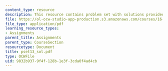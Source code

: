 ```yaml
---
content_type: resource
description: This resource contains problem set with solutions provided by the professor.
file: https://ol-ocw-studio-app-production.s3.amazonaws.com/courses/16-01-unified-engineering-i-ii-iii-iv-fall-2005-spring-2006/9832b9379f4f128b1e3f3cda0f4ad4cb_pset13_sol.pdf
file_type: application/pdf
learning_resource_types:
- Assignments
parent_title: Assignments
parent_type: CourseSection
resourcetype: Document
title: pset13_sol.pdf
type: OCWFile
uid: 9832b937-9f4f-128b-1e3f-3cda0f4ad4cb
---
```

